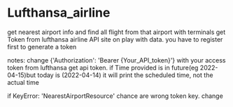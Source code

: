 # Lufthansa_airline
 get nearest airport info and find all flight from that airport with terminals
 get Token from lufthansa airline API site on play with data. you have to register first to generate a token
 
 notes: change {'Authorization': 'Bearer {Your_API_token}'} with your access token from lufthansa get api token.
 if Time provided is in future(eg 2022-04-15)but today is (2022-04-14)
 it will print the scheduled time, not the actual time


 if KeyError: 'NearestAirportResource' chance are wrong token key. change

